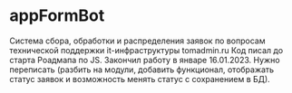 # appFormBot
Система сбора, обработки и распределения заявок по вопросам технической поддержки it-инфраструктуры
tomadmin.ru
Код писал до старта Роадмапа по JS. Закончил работу в январе 16.01.2023. Нужно переписать (разбить на модули, добавить функционал, отображать статус заявок и возможность менять статус с сохранением в БД).
